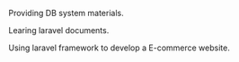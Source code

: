 Providing DB system materials.

Learing laravel documents.

Using laravel framework to develop a E-commerce website.
